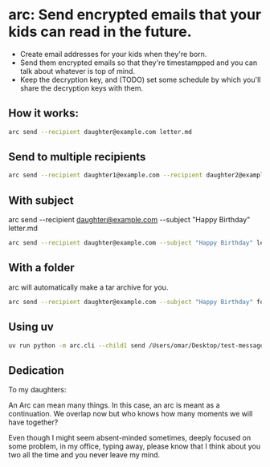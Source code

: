 # arc: Send encrypted emails that your kids can read in the future.

* Create email addresses for your kids when they're born.
* Send them encrypted emails so that they're timestampped and you can talk about whatever is top of mind.
* Keep the decryption key, and (TODO) set some schedule by which you'll share the decryption keys with them.

## How it works:

```sh
arc send --recipient daughter@example.com letter.md
```

## Send to multiple recipients

```sh
arc send --recipient daughter1@example.com --recipient daughter2@example.com letter.md
```

## With subject

arc send --recipient daughter@example.com --subject "Happy Birthday" letter.md

```sh
arc send --recipient daughter@example.com --subject "Happy Birthday" letter.md
```

## With a folder

arc will automatically make a tar archive for you.

```sh
arc send --recipient daughter@example.com --subject "Happy Birthday" folder/
```

## Using uv

```sh
uv run python -m arc.cli --child1 send /Users/omar/Desktop/test-message.md
```

## Dedication

To my daughters:

An Arc can mean many things. In this case, an arc is meant as a continuation. We overlap now but who knows how many moments we will have together?

Even though I might seem absent-minded sometimes, deeply focused on some problem, in my office, typing away, please know that I think about you two all the time and you never leave my mind.
